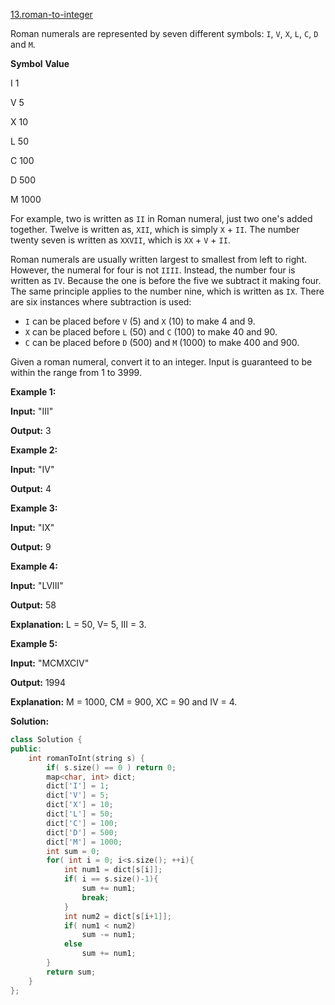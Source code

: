 [13.roman-to-integer](https://leetcode.com/problems/roman-to-integer/)  

Roman numerals are represented by seven different symbols: `I`, `V`, `X`, `L`, `C`, `D` and `M`.

  
**Symbol**       **Value**
  
I             1
  
V             5
  
X             10
  
L             50
  
C             100
  
D             500
  
M             1000

For example, two is written as `II` in Roman numeral, just two one's added together. Twelve is written as, `XII`, which is simply `X` + `II`. The number twenty seven is written as `XXVII`, which is `XX` + `V` + `II`.

Roman numerals are usually written largest to smallest from left to right. However, the numeral for four is not `IIII`. Instead, the number four is written as `IV`. Because the one is before the five we subtract it making four. The same principle applies to the number nine, which is written as `IX`. There are six instances where subtraction is used:

*   `I` can be placed before `V` (5) and `X` (10) to make 4 and 9. 
*   `X` can be placed before `L` (50) and `C` (100) to make 40 and 90. 
*   `C` can be placed before `D` (500) and `M` (1000) to make 400 and 900.

Given a roman numeral, convert it to an integer. Input is guaranteed to be within the range from 1 to 3999.

**Example 1:**

  
**Input:** "III"
  
**Output:** 3

**Example 2:**

  
**Input:** "IV"
  
**Output:** 4

**Example 3:**

  
**Input:** "IX"
  
**Output:** 9

**Example 4:**

  
**Input:** "LVIII"
  
**Output:** 58
  
**Explanation:** L = 50, V= 5, III = 3.
  

**Example 5:**

  
**Input:** "MCMXCIV"
  
**Output:** 1994
  
**Explanation:** M = 1000, CM = 900, XC = 90 and IV = 4.  



**Solution:**  

```cpp
class Solution {
public:
    int romanToInt(string s) {
        if( s.size() == 0 ) return 0;
        map<char, int> dict;
        dict['I'] = 1;
        dict['V'] = 5;
        dict['X'] = 10;
        dict['L'] = 50;
        dict['C'] = 100;
        dict['D'] = 500;
        dict['M'] = 1000;
        int sum = 0;
        for( int i = 0; i<s.size(); ++i){
            int num1 = dict[s[i]];
            if( i == s.size()-1){
                sum += num1;
                break;
            }
            int num2 = dict[s[i+1]];
            if( num1 < num2)
                sum -= num1;
            else
                sum += num1;
        }
        return sum;
    }
};
```
      
